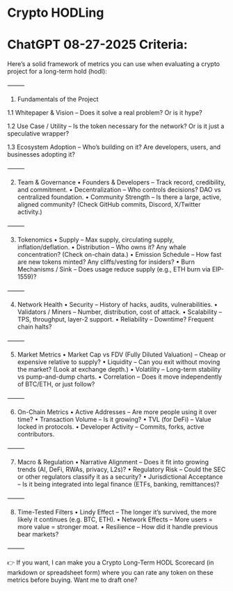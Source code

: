 # Crypto HODLing


# ChatGPT 08-27-2025 Criteria:
Here’s a solid framework of metrics you can use when evaluating a crypto project for a long-term hold (hodl):

⸻

1. Fundamentals of the Project

1.1	Whitepaper & Vision – Does it solve a real problem? Or is it hype?

1.2	Use Case / Utility – Is the token necessary for the network? Or is it just a speculative wrapper?

1.3	Ecosystem Adoption – Who’s building on it? Are developers, users, and businesses adopting it?

⸻

2. Team & Governance
•	Founders & Developers – Track record, credibility, and commitment.
•	Decentralization – Who controls decisions? DAO vs centralized foundation.
•	Community Strength – Is there a large, active, aligned community? (Check GitHub commits, Discord, X/Twitter activity.)

⸻

3. Tokenomics
•	Supply – Max supply, circulating supply, inflation/deflation.
•	Distribution – Who owns it? Any whale concentration? (Check on-chain data.)
•	Emission Schedule – How fast are new tokens minted? Any cliffs/vesting for insiders?
•	Burn Mechanisms / Sink – Does usage reduce supply (e.g., ETH burn via EIP-1559)?

⸻

4. Network Health
•	Security – History of hacks, audits, vulnerabilities.
•	Validators / Miners – Number, distribution, cost of attack.
•	Scalability – TPS, throughput, layer-2 support.
•	Reliability – Downtime? Frequent chain halts?

⸻

5. Market Metrics
•	Market Cap vs FDV (Fully Diluted Valuation) – Cheap or expensive relative to supply?
•	Liquidity – Can you exit without moving the market? (Look at exchange depth.)
•	Volatility – Long-term stability vs pump-and-dump charts.
•	Correlation – Does it move independently of BTC/ETH, or just follow?

⸻

6. On-Chain Metrics
	•	Active Addresses – Are more people using it over time?
	•	Transaction Volume – Is it growing?
	•	TVL (for DeFi) – Value locked in protocols.
	•	Developer Activity – Commits, forks, active contributors.

⸻

7. Macro & Regulation
	•	Narrative Alignment – Does it fit into growing trends (AI, DeFi, RWAs, privacy, L2s)?
	•	Regulatory Risk – Could the SEC or other regulators classify it as a security?
	•	Jurisdictional Acceptance – Is it being integrated into legal finance (ETFs, banking, remittances)?

⸻

8. Time-Tested Filters
	•	Lindy Effect – The longer it’s survived, the more likely it continues (e.g. BTC, ETH).
	•	Network Effects – More users = more value = stronger moat.
	•	Resilience – How did it handle previous bear markets?

⸻

👉 If you want, I can make you a Crypto Long-Term HODL Scorecard (in markdown or spreadsheet form) where you can rate any token on these metrics before buying. Want me to draft one?
